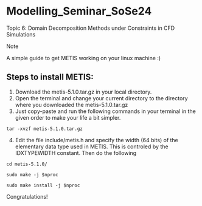 # Modelling_Seminar_SoSe24
Topic 6: Domain Decomposition Methods under Constraints in CFD Simulations

> [!NOTE]
> A simple guide to get METIS working on your linux machine :)

## Steps to install METIS:
1. Download the metis-5.1.0.tar.gz in your local directory.
2. Open the terminal and change your current directory to the directory where you downloaded the metis-5.1.0.tar.gz
3. Just copy-paste and run the following commands in your terminal in the given order to make your life a bit simpler.
```
tar -xvzf metis-5.1.0.tar.gz
```
4. Edit the file include/metis.h and specify the width (64 bits) of the elementary data type used in METIS. This is controled by the IDXTYPEWIDTH constant. Then do the following
```
cd metis-5.1.0/
```
```
sudo make -j $nproc
```
```
sudo make install -j $nproc
```

Congratulations!
